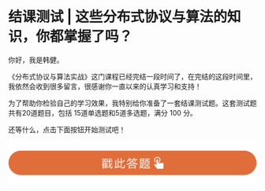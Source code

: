 # 结课测试 | 这些分布式协议与算法的知识，你都掌握了吗？
你好，我是韩健。

《分布式协议与算法实战》这门课程已经完结一段时间了，在完结的这段时间里，我依然会收到很多留言，很感谢你一直以来的认真学习和支持！

为了帮助你检验自己的学习效果，我特别给你准备了一套结课测试题。这套测试题共有20道题目，包括 15道单选题和5道多选题，满分 100 分。

还等什么，点击下面按钮开始测试吧！

[![](images/262066/28d1be62669b4f3cc01c36466bf811a4.png)](http://time.geekbang.org/quiz/intro?act_id=195&exam_id=488)